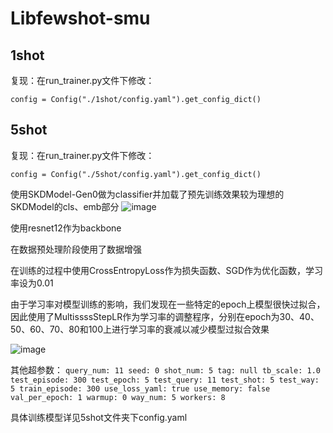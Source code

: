 # Libfewshot-smu
## 1shot
复现：在run_trainer.py文件下修改：

````
config = Config("./1shot/config.yaml").get_config_dict()
`````


## 5shot
复现：在run_trainer.py文件下修改：

````
config = Config("./5shot/config.yaml").get_config_dict()
`````

使用SKDModel-Gen0做为classifier并加载了预先训练效果较为理想的SKDModel的cls、emb部分
![image](https://github.com/J0n9/Libfewshot-smu/assets/77601178/e4cffa8b-3346-4f70-9fae-6e7acb83c5d8)

使用resnet12作为backbone

在数据预处理阶段使用了数据增强

在训练的过程中使用CrossEntropyLoss作为损失函数、SGD作为优化函数，学习率设为0.01

由于学习率对模型训练的影响，我们发现在一些特定的epoch上模型很快过拟合，因此使用了MultissssStepLR作为学习率的调整程序，分别在epoch为30、40、50、60、70、80和100上进行学习率的衰减以减少模型过拟合效果

![image](https://github.com/J0n9/Libfewshot-smu/assets/77601178/a4e607b2-0f39-431b-9418-2ae67344fd13)

其他超参数：
``
query_num: 11
seed: 0
shot_num: 5
tag: null
tb_scale: 1.0
test_episode: 300
test_epoch: 5
test_query: 11
test_shot: 5
test_way: 5
train_episode: 300
use_loss_yaml: true
use_memory: false
val_per_epoch: 1
warmup: 0
way_num: 5
workers: 8
``

具体训练模型详见5shot文件夹下config.yaml
